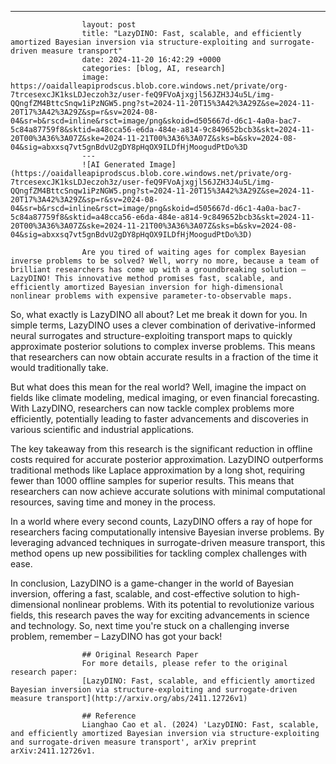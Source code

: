 ---
                    layout: post
                    title: "LazyDINO: Fast, scalable, and efficiently amortized Bayesian inversion via structure-exploiting and surrogate-driven measure transport"
                    date: 2024-11-20 16:42:29 +0000
                    categories: [blog, AI, research]
                    image: https://oaidalleapiprodscus.blob.core.windows.net/private/org-7trcesexcJK1ksLDJeczoh3z/user-feQ9FVoAjxgjl56JZH3J4u5L/img-QQngfZM4BttcSnqw1iPzNGW5.png?st=2024-11-20T15%3A42%3A29Z&se=2024-11-20T17%3A42%3A29Z&sp=r&sv=2024-08-04&sr=b&rscd=inline&rsct=image/png&skoid=d505667d-d6c1-4a0a-bac7-5c84a87759f8&sktid=a48cca56-e6da-484e-a814-9c849652bcb3&skt=2024-11-20T00%3A36%3A07Z&ske=2024-11-21T00%3A36%3A07Z&sks=b&skv=2024-08-04&sig=abxxsq7vt5gnBdvU2gDY8pHqOX9ILDfHjMoogudPtDo%3D
                    ---
                    ![AI Generated Image](https://oaidalleapiprodscus.blob.core.windows.net/private/org-7trcesexcJK1ksLDJeczoh3z/user-feQ9FVoAjxgjl56JZH3J4u5L/img-QQngfZM4BttcSnqw1iPzNGW5.png?st=2024-11-20T15%3A42%3A29Z&se=2024-11-20T17%3A42%3A29Z&sp=r&sv=2024-08-04&sr=b&rscd=inline&rsct=image/png&skoid=d505667d-d6c1-4a0a-bac7-5c84a87759f8&sktid=a48cca56-e6da-484e-a814-9c849652bcb3&skt=2024-11-20T00%3A36%3A07Z&ske=2024-11-21T00%3A36%3A07Z&sks=b&skv=2024-08-04&sig=abxxsq7vt5gnBdvU2gDY8pHqOX9ILDfHjMoogudPtDo%3D)
                    
                    Are you tired of waiting ages for complex Bayesian inverse problems to be solved? Well, worry no more, because a team of brilliant researchers has come up with a groundbreaking solution – LazyDINO! This innovative method promises fast, scalable, and efficiently amortized Bayesian inversion for high-dimensional nonlinear problems with expensive parameter-to-observable maps.

So, what exactly is LazyDINO all about? Let me break it down for you. In simple terms, LazyDINO uses a clever combination of derivative-informed neural surrogates and structure-exploiting transport maps to quickly approximate posterior solutions to complex inverse problems. This means that researchers can now obtain accurate results in a fraction of the time it would traditionally take.

But what does this mean for the real world? Well, imagine the impact on fields like climate modeling, medical imaging, or even financial forecasting. With LazyDINO, researchers can now tackle complex problems more efficiently, potentially leading to faster advancements and discoveries in various scientific and industrial applications.

The key takeaway from this research is the significant reduction in offline costs required for accurate posterior approximation. LazyDINO outperforms traditional methods like Laplace approximation by a long shot, requiring fewer than 1000 offline samples for superior results. This means that researchers can now achieve accurate solutions with minimal computational resources, saving time and money in the process.

In a world where every second counts, LazyDINO offers a ray of hope for researchers facing computationally intensive Bayesian inverse problems. By leveraging advanced techniques in surrogate-driven measure transport, this method opens up new possibilities for tackling complex challenges with ease.

In conclusion, LazyDINO is a game-changer in the world of Bayesian inversion, offering a fast, scalable, and cost-effective solution to high-dimensional nonlinear problems. With its potential to revolutionize various fields, this research paves the way for exciting advancements in science and technology. So, next time you're stuck on a challenging inverse problem, remember – LazyDINO has got your back!
                    
                    ## Original Research Paper
                    For more details, please refer to the original research paper:
                    [LazyDINO: Fast, scalable, and efficiently amortized Bayesian inversion via structure-exploiting and surrogate-driven measure transport](http://arxiv.org/abs/2411.12726v1)
                    
                    ## Reference
                    Lianghao Cao et al. (2024) 'LazyDINO: Fast, scalable, and efficiently amortized Bayesian inversion via structure-exploiting and surrogate-driven measure transport', arXiv preprint arXiv:2411.12726v1.
                    